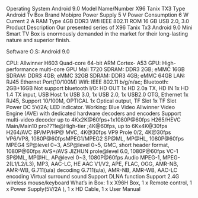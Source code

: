 Operating System	Android 9.0
Model Name/Number	X96 Tanix TX3
Type	Android Tv Box
Brand	Mobipro
Power Supply	5 V
Power Consumption	6 W
Current	2 A
RAM Type	4GB DDR3
Wifi	IEEE 802.11
ROM	16 GB
USB	2.0, 3.0
Product Description
Our presented series of X96 Tanix Tx3 Android 9.0 Mini Smart TV Box is enormously demanded in the market for their long-lasting nature and superior finish.


Software O.S: Android 9.0

CPU: Allwinner H603 Quad-core 64-bit ARM Cortex- A53
GPU: High-performance multi-core GPU Mali T720
SDRAM: DDR3 2GB; eMMC 16GB
SDRAM: DDR3 4GB; eMMC 32GB
SDRAM: DDR3 4GB; eMMC 64GB
LAN: RJ45 Ethernet Port(10/100M)
Wifi: IEEE 802.11 b/g/n/ac;
Bluetooth: 2GB+16GB Not support bluetooth
I/O: HD OUT 1x HD 2.0a TX, HD IN 1x HD 1.4 TX input, USB Host 1x USB 3.0, 1x USB 2.0, 1x USB2.0 OTG, Ethernet 1x RJ45, Support 10/100M, OPTICAL 1x Optical output, TF Slot 1x TF Slot
Power DC 5V/2A; LED indicator. Working: Blue
Video
Allwinner Video Engine (AVE) with dedicated hardware decoders and encoders
Support multi-video decoder up to 4Kx2K@60fps+1x1080P@60fps
H265/HEVC Main/Main10 pro???le@High-tier ;4K@60fps, up to 6Kx4K@30fps
H264/AVC BP/MP/HP@ MVC, 4K@30fps
VP9 Prole 0/2, 4K@30fps
VP6/VP8, 1080P@60fpsMPEG1/MPEG2 SP@ML, MP@HL, 1080P@60fps
MPEG4 SP@level 0~3, ASP@level 0~5, GMC, short header format, 1080P@60fps
AVS+/AVS JIZHUN prole@level 6.0, 1080P@60fps
VC-1 SP@ML, MP@HL, AP@level 0~3, 1080P@60fps
Audio
MPEG-1, MPEG-2(L1/L2/L3), MP3, AAC-LC, HE AAC V1/V2, APE, FLAC, OGG, AMR-NB, AMR-WB, G.711(u/a) decoding
G.711(u/a), AMR-NB, AMR-WB, AAC-LC encoding
Virtual surround sound
Support DLNA function
Support 2.4G wireless mouse/keyboard
What’s in Box: 1 x X96H Box, 1 x Remote control, 1 x Power Supply(5V/2A ), 1 x HD Cable, 1 x User Manual
